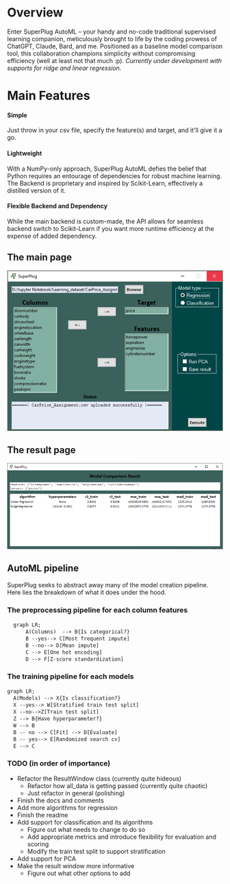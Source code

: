 # Overview

Enter SuperPlug AutoML – your handy and no-code traditional supervised learning companion, meticulously brought to life by the coding prowess of ChatGPT, Claude, Bard, and me. Positioned as a baseline model comparison tool, this collaboration champions simplicity without compromising efficiency (well at least not that much :p). 
*Currently under development with supports for ridge and linear regression.*

# Main Features

#### Simple
Just throw in your csv file, specify the feature(s) and target, and it'll give it a go.

#### Lightweight 
With a NumPy-only approach, SuperPlug AutoML defies the belief that Python requires an entourage of dependencies for robust machine learning. The Backend is proprietary and inspired by Scikit-Learn, effectively a distilled version of it. 

#### Flexible Backend and Dependency
While the main backend is custom-made, the API allows for seamless backend switch to Scikit-Learn if you want more runtime efficiency at the expense of added dependency.


## The main page
![alt text](main_page.PNG)

## The result page
![alt text](result_page.PNG)

## AutoML pipeline
SuperPlug seeks to abstract away many of the model creation pipeline. Here lies the breakdown of what it does under the hood.

### The preprocessing pipeline for each column features
```mermaid
  graph LR;
      A(Columns)  --> B{Is categorical?}
      B --yes--> C[Most frequent impute]
      B --no--> D[Mean impute]
      C --> E[One hot encoding]
      D --> F[Z-score standardization]
```

 ### The training pipeline for each models
 ```mermaid
 graph LR;
   A(Models) --> X{Is classification?}
   X --yes--> W[Stratified train test split]
   X --no-->Z[Train test split]
   Z --> B{Have hyperparameter?}
   W --> B
   B -- no --> C[Fit] --> D[Evaluate]
   B -- yes--> E[Randomized search cv]
   E --> C
```

### TODO (in order of importance)
- Refactor the ResultWindow class (currently quite hideous)
  - Refactor how all_data is getting passed (currently quite chaotic)
  - Just refactor in general (polishing)
- Finish the docs and comments
- Add more algorithms for regression
- Finish the readme
- Add support for classification and its algorithms
  - Figure out what needs to change to do so
  - Add appropriate metrics and introduce flexibility for evaluation and scoring
  - Modify the train test split to support stratification
- Add support for PCA
- Make the result window more informative
  - Figure out what other options to add
